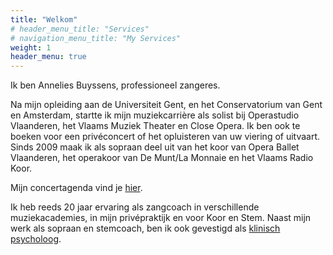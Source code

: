```yaml
---
title: "Welkom"
# header_menu_title: "Services"
# navigation_menu_title: "My Services"
weight: 1
header_menu: true
---
```


Ik ben Annelies Buyssens, professioneel zangeres.

Na mijn opleiding aan de Universiteit
Gent, en het Conservatorium van Gent en Amsterdam, startte ik mijn muziekcarrière als
solist bij Operastudio Vlaanderen, het Vlaams Muziek Theater en Close Opera. Ik ben ook te
boeken voor een privéconcert of het opluisteren van uw viering of uitvaart. Sinds 2009 maak
ik als sopraan deel uit van het koor van Opera Ballet Vlaanderen, het operakoor van De
Munt/La Monnaie en het Vlaams Radio Koor.

Mijn concertagenda vind je [hier](/concertagenda).

Ik heb reeds 20 jaar ervaring als zangcoach in verschillende muziekacademies, in mijn privépraktijk en voor Koor en Stem. Naast mijn werk als sopraan en stemcoach, ben ik ook gevestigd als [klinisch psycholoog](/).